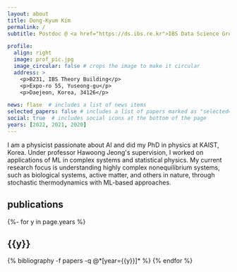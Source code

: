 ```yaml
---
layout: about
title: Dong-Kyum Kim
permalink: /
subtitle: Postdoc @ <a href="https://ds.ibs.re.kr">IBS Data Science Group</a>

profile:
  align: right
  image: prof_pic.jpg
  image_circular: false # crops the image to make it circular
  address: >
    <p>B231, IBS Theory Building</p>
    <p>Expo-ro 55, Yuseong-gu</p>
    <p>Daejeon, Korea, 34126</p>

news: flase  # includes a list of news items
selected_papers: false # includes a list of papers marked as "selected={true}"
social: true  # includes social icons at the bottom of the page
years: [2022, 2021, 2020]
---
```


I am a physicist passionate about AI and did my PhD in physics at KAIST, Korea. Under professor Hawoong Jeong's supervision, I worked on applications of ML in complex systems and statistical physics. My current research focus is understanding highly complex nonequilibrium systems, such as biological systems, active matter, and others in nature, through stochastic thermodynamics with ML-based approaches.

<!-- 
Write your biography here. Tell the world about yourself. Link to your favorite [subreddit](http://reddit.com). You can put a picture in, too. The code is already in, just name your picture `prof_pic.jpg` and put it in the `img/` folder.

Put your address / P.O. box / other info right below your picture. You can also disable any these elements by editing `profile` property of the YAML header of your `_pages/about.md`. Edit `_bibliography/papers.bib` and Jekyll will render your [publications page](/al-folio/publications/) automatically.

Link to your social media connections, too. This theme is set up to use [Font Awesome icons](http://fortawesome.github.io/Font-Awesome/) and [Academicons](https://jpswalsh.github.io/academicons/), like the ones below. Add your Facebook, Twitter, LinkedIn, Google Scholar, or just disable all of them. -->

<div class="clearfix">
</div>

<div class="publications">
<h2>publications</h2>
{%- for y in page.years %}
  <h2 class="year">{{y}}</h2>
  {% bibliography -f papers -q @*[year={{y}}]* %}
{% endfor %}

</div>